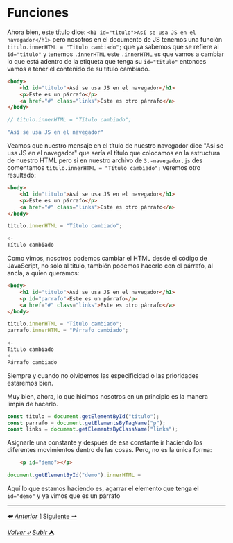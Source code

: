 # Funciones

Ahora bien, este título dice: `<h1 id="titulo">Así se usa JS en el navegador</h1>` pero nosotros en el documento de JS tenemos una función `titulo.innerHTML = "Titulo cambiado";` que ya sabemos que se refiere al `id="titulo"` y tenemos `.innerHTML` este `.innerHTML` es que vamos a cambiar lo que está adentro de la etiqueta que tenga su `id="titulo"` entonces vamos a tener el contenido de su título cambiado.

```html
<body>
	<h1 id="titulo">Así se usa JS en el navegador</h1>
	<p>Este es un párrafo</p>
	<a href="#" class="links">Este es otro párrafo</a>
</body>

```
```js
// titulo.innerHTML = "Título cambiado";

"Así se usa JS en el navegador"
```

Veamos que nuestro mensaje en el título de nuestro navegador dice "Asi se usa JS en el navegador" que sería el título que colocamos en la estructura de nuestro HTML pero si en nuestro archivo de `3.-navegador.js` des comentamos `titulo.innerHTML = "Título cambiado";` veremos otro resultado:

```html
<body>
	<h1 id="titulo">Así se usa JS en el navegador</h1>
	<p>Este es un párrafo</p>
	<a href="#" class="links">Este es otro párrafo</a>
</body>

```
```js
titulo.innerHTML = "Título cambiado";

<-
Título cambiado
```
Como vimos, nosotros podemos cambiar el HTML desde el código de JavaScript, no solo al título, también podemos hacerlo con el párrafo, al ancla, a quien queramos:

```html
<body>
	<h1 id="titulo">Así se usa JS en el navegador</h1>
	<p id="parrafo">Este es un párrafo</p>
	<a href="#" class="links">Este es otro párrafo</a>
</body>

```
```js
titulo.innerHTML = "Título cambiado";
parrafo.innerHTML = "Párrafo cambiado";

<-
Título cambiado
<-
Párrafo cambiado
```

Siempre y cuando no olvidemos las especificidad o las prioridades estaremos bien.

Muy bien, ahora, lo que hicimos nosotros en un principio es la manera limpia de hacerlo.

```js
const titulo = document.getElementById("titulo");
const parrafo = document.getElementsByTagName("p");
const links = document.getElementsByClassName("links");
```

Asignarle una constante y después de esa constante ir haciendo los diferentes movimientos dentro de las cosas. Pero, no es la única forma:

```html
	<p id="demo"></p>
```


```js
document.getElementById("demo").innerHTML =
```
Aquí lo que estamos haciendo es, agarrar el elemento que tenga el `id="demo"` y ya vimos que es un párrafo

---

[**&#11176;** *Anterior* &#11007;](/JavaScript/TeoriaJSyHTML/002_manipulandoEtiquetas.md "Manipulando etiquetas .getElements;") 
[Siguiente **&#129042;**](/JavaScript/TeoriaJSyHTML/004 "")

[*Volver* **&ldca;**](/JavaScript/TeoriaJSMedio/README.md "Regresar a título") 
[*Subir* **&#11165;**](# "Ir al título")

